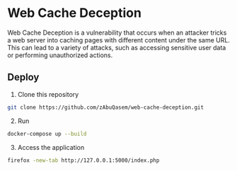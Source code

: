 # Web Cache Deception
Web Cache Deception is a vulnerability that occurs when an attacker tricks a web server into caching pages with different content under the same URL. This can lead to a variety of attacks, such as accessing sensitive user data or performing unauthorized actions.
## Deploy
1. Clone this repository
```sh 
git clone https://github.com/zAbuQasem/web-cache-deception.git
```
2. Run
```sh 
docker-compose up --build
```
3. Access the application
```sh 
firefox -new-tab http://127.0.0.1:5000/index.php
```
